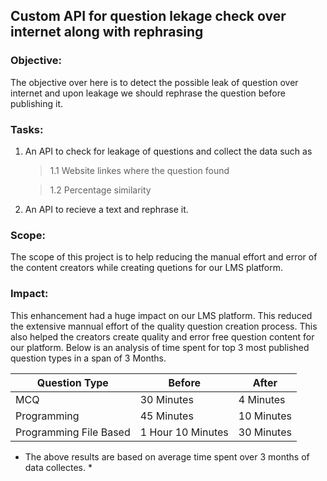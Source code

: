 ## Custom API for question lekage check over internet along with rephrasing

### Objective:
The objective over here is to detect the possible leak of question over internet
and upon leakage we should rephrase the question before publishing it.

### Tasks:
 >
  1. An API to check for leakage of questions and collect the data such as

     > 1.1 Website linkes where the question found

     > 1.2 Percentage similarity
 2. An API to recieve a text and rephrase it.
>
### Scope:
The scope of this project is to help reducing the manual effort and error of the
content creators while creating quetions for our LMS platform.

### Impact: 
This enhancement had a huge impact on our LMS platform. This reduced the extensive
mannual effort of the quality question creation process. This also helped the creators
create quality and error free question content for our platform. Below is an analysis of
time spent for top 3 most published question types in a span of 3 Months.

| Question Type          | Before            | After      |
|------------------------|-------------------|------------|
| MCQ                    | 30 Minutes        | 4 Minutes  |
| Programming            | 45 Minutes        | 10 Minutes |
| Programming File Based | 1 Hour 10 Minutes | 30 Minutes |

* The above results are based on average time spent over 3 months of data collectes. *

